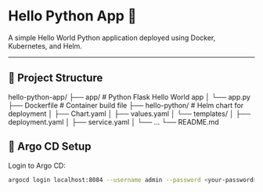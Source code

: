 # Hello Python App 🚀

A simple Hello World Python application deployed using Docker, Kubernetes, and Helm.

---

## 🧰 Project Structure

hello-python-app/
├── app/ # Python Flask Hello World app
│ └── app.py
├── Dockerfile # Container build file
├── hello-python/ # Helm chart for deployment
│ ├── Chart.yaml
│ ├── values.yaml
│ └── templates/
│ ├── deployment.yaml
│ ├── service.yaml
│ └── ...
└── README.md


## 🚀 Argo CD Setup

Login to Argo CD:

```bash
argocd login localhost:8084 --username admin --password <your-password> --insecure

